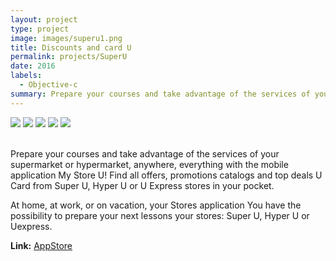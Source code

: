 ```yaml
---
layout: project
type: project
image: images/superu1.png
title: Discounts and card U
permalink: projects/SuperU
date: 2016
labels:
  - Objective-c
summary: Prepare your courses and take advantage of the services of your supermarket.
---
```


<div class="ui small rounded images">
  <img class="ui image" src="../images/superu1.png">
  <img class="ui image" src="../images/superu2.png">
  <img class="ui image" src="../images/superu3.png">
  <img class="ui image" src="../images/superu4.png">
  <img class="ui image" src="../images/superu5.png">
</div>

<br/>

Prepare your courses and take advantage of the services of your supermarket or hypermarket, anywhere, everything with the mobile application My Store U! Find all offers, promotions catalogs and top deals U Card from Super U, Hyper U or U Express stores in your pocket.

At home, at work, or on vacation, your Stores application You have the possibility to prepare your next lessons your stores: Super U, Hyper U or Uexpress.

<strong>Link:</strong> <a href="https://itunes.apple.com/us/app/mon-magasin-u-promotions-et/id479847099?mt=8">AppStore</a>
